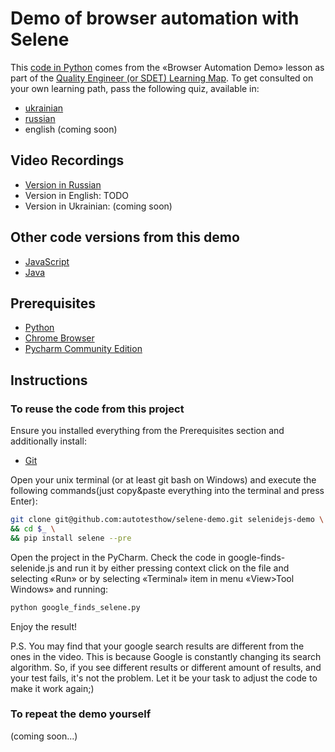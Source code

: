 # Demo of browser automation with Selene

This [code in Python](https://github.com/autotesthow/selene-demo) comes from the «Browser Automation Demo» lesson as part of the [Quality Engineer (or SDET) Learning Map](http://autotest.how/map). To get consulted on your own learning path, pass the following quiz, available in:

* [ukrainian](https://forms.gle/gjQLK8geTtndmdx76)
* [russian](https://forms.gle/TJp9EZubqcLf4p3K6)
* english (coming soon)

## Video Recordings

* [Version in Russian](https://www.loom.com/share/b521ce3df4704825bb4030388f358d78)
* Version in English: TODO
* Version in Ukrainian: (coming soon)

## Other code versions from this demo

* [JavaScript](https://github.com/autotesthow/selenidejs-demo)
* [Java](https://github.com/autotesthow/jselenide-demo)

## Prerequisites

* [Python](https://python.org/)
* [Chrome Browser](https://www.google.com/chrome/)
* [Pycharm Community Edition](https://www.jetbrains.com/pycharm/)

## Instructions

### To reuse the code from this project

Ensure you installed everything from the Prerequisites section and additionally install:

* [Git](https://git-scm.com/)

Open your unix terminal (or at least git bash on Windows) and execute the following commands(just copy&paste everything into the terminal and press Enter):

```bash
git clone git@github.com:autotesthow/selene-demo.git selenidejs-demo \
&& cd $_ \
&& pip install selene --pre
```

Open the project in the PyCharm. Check the code in google-finds-selenide.js and run it by either pressing context click on the file and selecting «Run» or by selecting «Terminal» item in menu «View>Tool Windows» and running:

```bash
python google_finds_selene.py
```

Enjoy the result!

P.S.
You may find that your google search results are different from the ones in the video. This is because Google is constantly changing its search algorithm. So, if you see different results or different amount of results, and your test fails, it's not the problem. Let it be your task to adjust the code to make it work again;)


### To repeat the demo yourself

(coming soon...)
